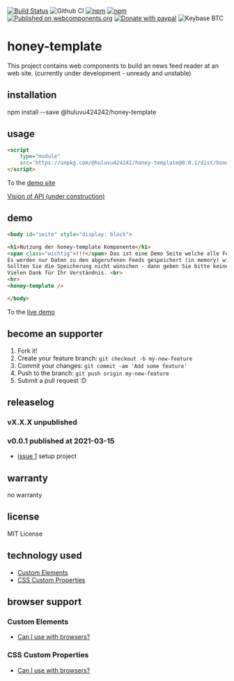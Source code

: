 [![Build Status](https://app.travis-ci.com/Huluvu424242/honey-template.svg?branch=master)](https://app.travis-ci.com/Huluvu424242/honey-template)
![Github CI](https://github.com/Huluvu424242/honey-template/workflows/Github%20CI/badge.svg)
[![npm](https://img.shields.io/npm/v/@huluvu424242/honey-template.svg)](https://www.npmjs.com/package/@huluvu424242/honey-template)
[![npm](https://img.shields.io/npm/dm/@huluvu424242/honey-template.svg)](https://www.npmjs.com/package/@huluvu424242/honey-template)
[![Published on webcomponents.org](https://img.shields.io/badge/webcomponents.org-published-blue.svg)](https://www.webcomponents.org/element/@huluvu424242/honey-template)
[![Donate with paypal](https://img.shields.io/badge/paypal-donate-yellow.svg)](https://paypal.me/huluvu424242)
![Keybase BTC](https://img.shields.io/keybase/btc/huluvu424242)
# honey-template 
This project contains web components to build an news feed reader at an web site.
(currently under development - unready and unstable)

## installation

npm install --save @huluvu424242/honey-template

## usage

```html
<script 
    type="module" 
    src='https://unpkg.com/@huluvu424242/honey-template@0.0.1/dist/honey-template/honey-template.js'>
</script>
```
To the [demo site](https://huluvu424242.github.io/honey-template/index.html)

[Vision of API (under construction)](src/components/honey-template/readme.md)

## demo

<!--
```
<custom-element-demo>
  <template>
    <link rel="import" href="docs/index.html">
    <next-code-block></next-code-block>
  </template>
</custom-element-demo>
```
-->
```html
<body id="seite" style="display: block">

<h1>Nutzung der honey-template Komponente</h1>
<span class="wichtig">!!!</span> Das ist eine Demo Seite welche alle Feature der App zeigen soll - aus diesem Grund ist auch die Statistik eingeschaltet <span class="wichtig">!!!</span><br>
Es werden nur Daten zu den abgerufenen Feeds gespeichert (in memory) wie: url, anzahl der abfragen, anzahl valider responses<br>
Sollten Sie die Speicherung nicht wünschen - dann geben Sie bitte keinen neuen News ein.<br>
Vielen Dank für Ihr Verständnis. <br>
<hr>
<honey-template />

</body>
```
To the [live demo](https://huluvu424242.github.io/honey-template/index.html)

## become an supporter

1. Fork it!
2. Create your feature branch: `git checkout -b my-new-feature`
3. Commit your changes: `git commit -am 'Add some feature'`
4. Push to the branch: `git push origin my-new-feature`
5. Submit a pull request :D

## releaselog

### vX.X.X unpublished

### v0.0.1 published at 2021-03-15

* [issue 1](https://github.com/Huluvu424242/honey-template/issues/1) setup project

## warranty

no warranty

## license

MIT License

## technology used

* [Custom Elements](https://developer.mozilla.org/en-US/docs/Web/API/Window/customElements)
* [CSS Custom Properties](https://developer.mozilla.org/en-US/docs/Web/CSS/Using_CSS_custom_properties)


## browser support

### Custom Elements

* [Can I use with browsers?](https://caniuse.com/#feat=mdn-api_window_customelements)

### CSS Custom Properties

* [Can I use with browsers?](https://caniuse.com/#search=css%20custom%20properties)

